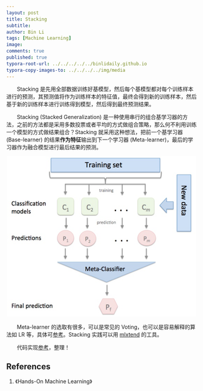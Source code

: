 ```yaml
---
layout: post
title: Stacking
subtitle: 
author: Bin Li
tags: [Machine Learning]
image: 
comments: true
published: true
typora-root-url: ../../../../../binlidaily.github.io
typora-copy-images-to: ../../../../img/media
---
```


　　Stacking 是先用全部数据训练好基模型，然后每个基模型都对每个训练样本进行的预测，其预测值将作为训练样本的特征值，最终会得到新的训练样本，然后基于新的训练样本进行训练得到模型，然后得到最终预测结果。

　　Stacking (Stacked Generalization) 是一种使用串行的组合基学习器的方法，之前的方法都是采用多数投票或者平均的方式做组合策略，那么何不利用训练一个模型的方式做结果组合？Stacking 就采用这种想法，把前一个基学习器 (Base-learner) 的结果**作为特征**输出到下一个学习器 (Meta-learner)，最后的学习器作为融合模型进行最后结果的预测。

<p align="center">
<img width="500" src="./img/media/15620593061827.jpg">
</p>


　　Meta-learner 的选取有很多，可以是常见的 Voting，也可以是容易解释的算法如 LR 等，具体可[参考](https://blog.csdn.net/g11d111/article/details/80215381)。Stacking 实践可以用 [mlxtend](https://rasbt.github.io/mlxtend/user_guide/classifier/StackingClassifier/) 的工具。

　　代码实现[参考](https://github.com/ageron/handson-ml/blob/master/07_ensemble_learning_and_random_forests.ipynb)，整理！
## References
1. 《Hands-On Machine Learning》